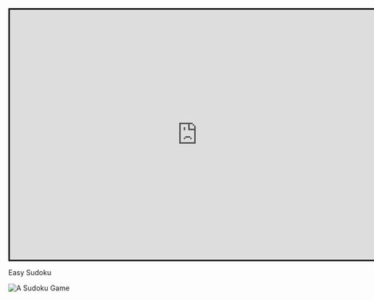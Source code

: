 <head>
  <title>Educational Math Stuff</title>
</head>
<body>
  <iframe width="750" height="500" style="border:3px solid black; margin:auto; display:block" frameborder="0" src="https://crosswordlabs.com/embed/very-easy-crossword-8"></iframe>
  <p>Easy Sudoku</p>
  <img src="" alt="A Sudoku Game">
</body>
